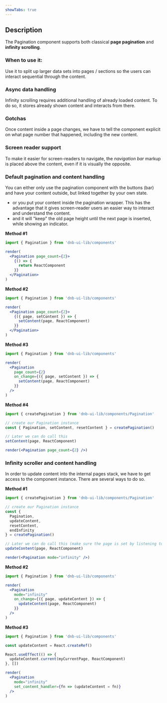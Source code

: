 ```yaml
---
showTabs: true
---
```


## Description

The Pagination component supports both classical **page pagination** and **infinity scrolling**.

### When to use it:

Use it to split up larger data sets into pages / sections so the users can interact sequential through the content.

### Async data handling

Infinity scrolling requires additional handling of already loaded content. To do so, it stores already shown content and interacts from there.

### Gotchas

Once content inside a page changes, we have to tell the component explicit on what page number that happened, including the new content.

### Screen reader support

To make it easier for screen-readers to navigate, the _navigation bar_ markup is placed above the content, even if it is visually the opposite.

### Default pagination and content handling

You can either only use the pagination component with the buttons (bar) and have your content outside, but linked together by your own state.

- or you put your content inside the pagination wrapper. This has the advantage that it gives screen-reader users an easier way to interact and understand the content.
- and it will "keep" the old page height until the next page is inserted, while showing an indicator.

**Method #1**

```jsx
import { Pagination } from 'dnb-ui-lib/components'

render(
  <Pagination page_count={2}>
    {() => {
      return ReactComponent
    }}
  </Pagination>
)
```

**Method #2**

```jsx
import { Pagination } from 'dnb-ui-lib/components'

render(
  <Pagination page_count={2}>
    {({ page, setContent }) => {
      setContent(page, ReactComponent)
    }}
  </Pagination>
)
```

**Method #3**

```jsx
import { Pagination } from 'dnb-ui-lib/components'

render(
  <Pagination
    page_count={2}
    on_change={({ page, setContent }) => {
      setContent(page, ReactComponent)
    }}
  />
)
```

**Method #4**

```jsx
import { createPagination } from 'dnb-ui-lib/components/Pagination'

// create our Pagination instance
const { Pagination, setContent, resetContent } = createPagination()

// Later we can do call this
setContent(page, ReactComponent)

render(<Pagination page_count={2} />)
```

### Infinity scroller and content handling

In order to update content into the internal pages stack, we have to get access to the component instance. There are several ways to do so.

**Method #1**

```jsx
import { createPagination } from 'dnb-ui-lib/components/Pagination'

// create our Pagination instance
const {
  Pagination,
  updateContent,
  resetContent,
  endInfinity
} = createPagination()

// Later we can do call this (make sure the page is set by listening to the events)
updateContent(page, ReactComponent)

render(<Pagination mode="infinity" />)
```

**Method #2**

```jsx
import { Pagination } from 'dnb-ui-lib/components'

render(
  <Pagination
    mode="infinity"
    on_change={({ page, updateContent }) => {
      updateContent(page, ReactComponent)
    }}
  />
)
```

**Method #3**

```jsx
import { Pagination } from 'dnb-ui-lib/components'

const updateContent = React.createRef()

React.useEffect(() => {
  updateContent.current(myCurrentPage, ReactComponent)
}, [])

render(
  <Pagination
    mode="infinity"
    set_content_handler={fn => (updateContent = fn)}
  />
)
```
